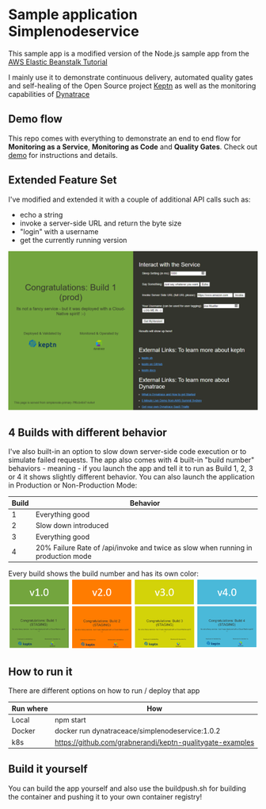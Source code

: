 
# Sample application Simplenodeservice

This sample app is a modified version of the Node.js sample app from the [AWS Elastic Beanstalk Tutorial](https://docs.aws.amazon.com/elasticbeanstalk/latest/dg/nodejs-getstarted.html)

I mainly use it to demonstrate continuous delivery, automated quality gates and self-healing of the Open Source project [Keptn](www.keptn.sh) as well as the monitoring capabilities of [Dynatrace](www.dynatrace.com)

## Demo flow
This repo comes with everything to demonstrate an end to end flow for **Monitoring as a Service**, **Monitoring as Code** and **Quality Gates**. Check out [demo](demo/Readme.md) for instructions and details.

## Extended Feature Set
I've modified and extended it with a couple of additional API calls such as:
* echo a string
* invoke a server-side URL and return the byte size
* "login" with a username
* get the currently running version

![](images/simplenodesersviceui.png)

## 4 Builds with different behavior

I've also built-in an option to slow down server-side code execution or to simulate failed requests.
The app also comes with 4 built-in "build number" behaviors - meaning - if you launch the app and tell it to run as Build 1, 2, 3 or 4 it shows slightly different behavior. You can also launch the application in Production or Non-Production Mode:

| Build | Behavior |
| ----- | --------- |
| 1 | Everything good |
|2|Slow down introduced |
|3|Everything good|
|4|20% Failure Rate of /api/invoke and twice as slow when running in production mode|

Every build shows the build number and has its own color:
![](images/4buildoverview.png)

## How to run it

There are different options on how to run / deploy that app

| Run where | How |
| --------- | --- |
| Local     | npm start |
| Docker    | docker run dynatraceace/simplenodeservice:1.0.2 |
| k8s       | https://github.com/grabnerandi/keptn-qualitygate-examples |

## Build it yourself

You can build the app yourself and also use the buildpush.sh for building the container and pushing it to your own container registry!

